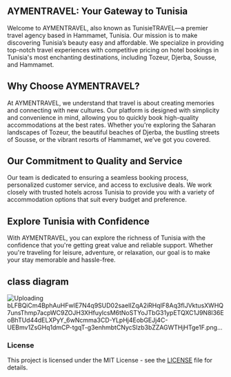 ## AYMENTRAVEL: Your Gateway to Tunisia
Welcome to AYMENTRAVEL, also known as TunisieTRAVEL—a premier travel agency based in Hammamet, Tunisia. Our mission is to make discovering Tunisia’s beauty easy and affordable.
We specialize in providing top-notch travel experiences with competitive pricing on hotel bookings in Tunisia's most enchanting destinations, including Tozeur, Djerba, Sousse, and Hammamet.

## Why Choose AYMENTRAVEL?
At AYMENTRAVEL, we understand that travel is about creating memories and connecting with new cultures. 
Our platform is designed with simplicity and convenience in mind, allowing you to quickly book high-quality accommodations at the best rates. 
Whether you're exploring the Saharan landscapes of Tozeur, the beautiful beaches of Djerba, the bustling streets of Sousse, or the vibrant resorts of Hammamet, we’ve got you covered.

## Our Commitment to Quality and Service
Our team is dedicated to ensuring a seamless booking process, personalized customer service, and access to exclusive deals.
We work closely with trusted hotels across Tunisia to provide you with a variety of accommodation options that suit every budget and preference.

## Explore Tunisia with Confidence
With AYMENTRAVEL, you can explore the richness of Tunisia with the confidence that you're getting great value and reliable support.
Whether you're traveling for leisure, adventure, or relaxation, our goal is to make your stay memorable and hassle-free.

## class diagram

![Uploading bLFBQiCm4BphAuHFwIE7N4q9SUD02saeIIZqA2iRHqIF8Aq3flJVktusXWHQ7unsThmp7acpWC9ZOJH3XHfuylcsM6tNoSTYoJTbG31ypETQXC1J9N8l36EoBhTUd44dELXPyY_6wNcmma3CD-YLpHj4EobGEJj4C-UEBmv1ZsGHq1dmCP-tgqT-g3enhmbtCNycSlzb3bZZAGWTHjHTge1F.png…]()

### License
This project is licensed under the MIT License - see the [LICENSE](LICENSE) file for details.



